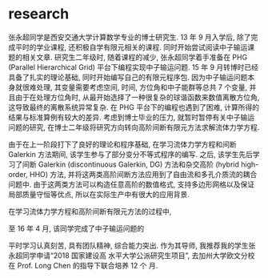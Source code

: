 # research



张永超同学是西安交通大学计算数学专业的博士研究生. 13 年 9 月入学后, 除了完成平时的学业课程, 还积极自学有限元相关的课程. 同时开始尝试阅读中子输运课题的相关文章. 研究生二年级时, 随着课程的减少, 张永超同学着手准备在 PHG (Parallel Hierarchical Grid) 平台下编程实现中子输运问题. 15 年 9 月转博时已经具备了扎实的理论基础, 同时开始编写自己的有限元程序包. 因为中子输运问题本身就很难处理, 其变量需要考虑空间, 时间, 方位角和中子能群等总共 7 个变量, 并且由于在处理方位角时, 从最开始选择了一种很复杂的球谐函数来数值离散方位角, 这导致最终的离散系统异常复杂. 在 PHG 平台下的编程也遇到了困难, 计算所得的结果与标准算例有较大的差异. 考虑到博士毕业的压力, 就暂时暂停有关中子输运问题的研究, 在博士二年级将研究方向转向高阶间断有限元方法求解流体力学方程. 

由于在上一阶段打下了良好的理论和程序基础, 在学习流体力学方程和间断 Galerkin 方法期间, 该学生参与了部分变分不等式程序的编写. 之后, 该学生先后学习了间断 Galerkin (discontinuous Galerkin, DG) 方法和杂交高阶 (hybrid high-order, HHO) 方法, 并将这两类高阶间断方法应用到了自由流和多孔介质流的耦合问题中. 由于这两类方法可以构造任意高阶的数值格式, 支持多边形网格以及保证局部质量守恒等优点, 所以在实际生产中有很大的应用背景. 



在学习流体力学方程和高阶间断有限元方法的过程中,

至 16 年 4 月, 该同学完成了中子输运问题的



平时学习认真刻苦, 具有团队精神, 综合能力突出. 作为其导师, 我推荐我的学生张永超同学申请“2018 国家建设高 水平大学公派研究生项目”, 去加州大学欧文分校在 Prof. Long Chen 的指导下联合培养 12 个 月. 